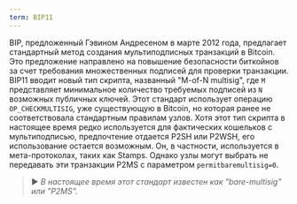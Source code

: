 ```yaml
---
term: BIP11
---
```


BIP, предложенный Гэвином Андресеном в марте 2012 года, предлагает стандартный метод создания мультиподписных транзакций в Bitcoin. Это предложение направлено на повышение безопасности биткойнов за счет требования множественных подписей для проверки транзакции. BIP11 вводит новый тип скрипта, названный "M-of-N multisig", где `M` представляет минимальное количество требуемых подписей из `N` возможных публичных ключей. Этот стандарт использует операцию `OP_CHECKMULTISIG`, уже существующую в Bitcoin, но которая ранее не соответствовала стандартным правилам узлов. Хотя этот тип скрипта в настоящее время редко используется для фактических кошельков с мультиподписью, предпочтение отдается P2SH или P2WSH, его использование остается возможным. Он, в частности, используется в мета-протоколах, таких как Stamps. Однако узлы могут выбрать не передавать эти транзакции P2MS с параметром `permitbaremultisig=0`.

> ► *В настоящее время этот стандарт известен как "bare-multisig" или "P2MS".*